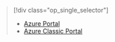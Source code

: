 > [!div class="op_single_selector"]
>- [Azure Portal](../articles/storage/storage-create-storage-account.md)
>- [Azure Classic Portal](../articles/storage/storage-create-storage-account-classic-portal.md)